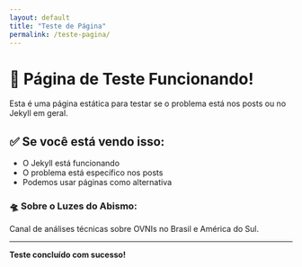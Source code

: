 ```yaml
---
layout: default
title: "Teste de Página"
permalink: /teste-pagina/
---
```


# 🎉 Página de Teste Funcionando!

Esta é uma página estática para testar se o problema está nos posts ou no Jekyll em geral.

## ✅ Se você está vendo isso:
- O Jekyll está funcionando
- O problema está específico nos posts
- Podemos usar páginas como alternativa

### 🛸 Sobre o Luzes do Abismo:
Canal de análises técnicas sobre OVNIs no Brasil e América do Sul.

---

**Teste concluído com sucesso!**
